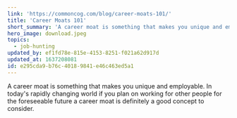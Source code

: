 ```yaml
---
link: 'https://commoncog.com/blog/career-moats-101/'
title: 'Career Moats 101'
short_summary: 'A career moat is something that makes you unique and employable. In today''s rapidly changing world if you plan on working for other people for the foreseeable future a career moat is definitely a good concept to consider.'
hero_image: download.jpeg
topics:
  - job-hunting
updated_by: ef1fd78e-815e-4153-8251-f021a62d917d
updated_at: 1637208081
id: e295cda9-b76c-4018-9841-e46c463ed5a1
---
```

A career moat is something that makes you unique and employable. In today's rapidly changing world if you plan on working for other people for the foreseeable future a career moat is definitely a good concept to consider.
